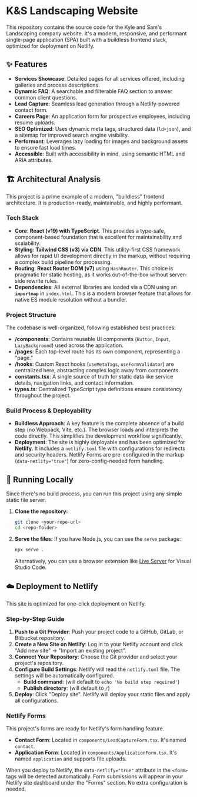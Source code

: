 # K&S Landscaping Website

This repository contains the source code for the Kyle and Sam's Landscaping company website. It's a modern, responsive, and performant single-page application (SPA) built with a buildless frontend stack, optimized for deployment on Netlify.

## ✨ Features

- **Services Showcase**: Detailed pages for all services offered, including galleries and process descriptions.
- **Dynamic FAQ**: A searchable and filterable FAQ section to answer common client questions.
- **Lead Capture**: Seamless lead generation through a Netlify-powered contact form.
- **Careers Page**: An application form for prospective employees, including resume uploads.
- **SEO Optimized**: Uses dynamic meta tags, structured data (`ld+json`), and a sitemap for improved search engine visibility.
- **Performant**: Leverages lazy loading for images and background assets to ensure fast load times.
- **Accessible**: Built with accessibility in mind, using semantic HTML and ARIA attributes.

## 🏗️ Architectural Analysis

This project is a prime example of a modern, "buildless" frontend architecture. It is production-ready, maintainable, and highly performant.

### Tech Stack

-   **Core**: **React (v19) with TypeScript**. This provides a type-safe, component-based foundation that is excellent for maintainability and scalability.
-   **Styling**: **Tailwind CSS (v3) via CDN**. This utility-first CSS framework allows for rapid UI development directly in the markup, without requiring a complex build pipeline for processing.
-   **Routing**: **React Router DOM (v7)** using `HashRouter`. This choice is pragmatic for static hosting, as it works out-of-the-box without server-side rewrite rules.
-   **Dependencies**: All external libraries are loaded via a CDN using an **`importmap`** in `index.html`. This is a modern browser feature that allows for native ES module resolution without a bundler.

### Project Structure

The codebase is well-organized, following established best practices:

-   **/components**: Contains reusable UI components (`Button`, `Input`, `LazyBackground`) used across the application.
-   **/pages**: Each top-level route has its own component, representing a "page."
-   **/hooks**: Custom React hooks (`useMetaTags`, `useFormValidator`) are centralized here, abstracting complex logic away from components.
-   **constants.tsx**: A single source of truth for static data like service details, navigation links, and contact information.
-   **types.ts**: Centralized TypeScript type definitions ensure consistency throughout the project.

### Build Process & Deployability

-   **Buildless Approach**: A key feature is the complete absence of a build step (no Webpack, Vite, etc.). The browser loads and interprets the code directly. This simplifies the development workflow significantly.
-   **Deployment**: The site is highly deployable and has been optimized for **Netlify**. It includes a `netlify.toml` file with configurations for redirects and security headers. Netlify Forms are pre-configured in the markup (`data-netlify="true"`) for zero-config-needed form handling.

## 🚀 Running Locally

Since there's no build process, you can run this project using any simple static file server.

1.  **Clone the repository:**
    ```bash
    git clone <your-repo-url>
    cd <repo-folder>
    ```

2.  **Serve the files:**
    If you have Node.js, you can use the `serve` package:
    ```bash
    npx serve .
    ```
    Alternatively, you can use a browser extension like [Live Server](https://marketplace.visualstudio.com/items?itemName=ritwickdey.LiveServer) for Visual Studio Code.

## ☁️ Deployment to Netlify

This site is optimized for one-click deployment on Netlify.

### Step-by-Step Guide

1.  **Push to a Git Provider**: Push your project code to a GitHub, GitLab, or Bitbucket repository.
2.  **Create a New Site on Netlify**: Log in to your Netlify account and click "Add new site" -> "Import an existing project".
3.  **Connect Your Repository**: Choose the Git provider and select your project's repository.
4.  **Configure Build Settings**: Netlify will read the `netlify.toml` file. The settings will be automatically configured.
    - **Build command**: (will default to `echo 'No build step required'`)
    - **Publish directory**: (will default to `/`)
5.  **Deploy**: Click "Deploy site". Netlify will deploy your static files and apply all configurations.

### Netlify Forms

This project's forms are ready for Netlify's form handling feature.

- **Contact Form**: Located in `components/LeadCaptureForm.tsx`. It's named `contact`.
- **Application Form**: Located in `components/ApplicationForm.tsx`. It's named `application` and supports file uploads.

When you deploy to Netlify, the `data-netlify="true"` attribute in the `<form>` tags will be detected automatically. Form submissions will appear in your Netlify site dashboard under the "Forms" section. No extra configuration is needed.